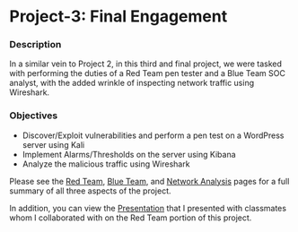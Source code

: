 # Project-3: Final Engagement

### Description

In a similar vein to Project 2, in this third and final project, we were tasked with performing the duties of a Red Team pen tester and a Blue Team SOC analyst, with the added wrinkle of inspecting network traffic using Wireshark. 

### Objectives

- Discover/Exploit vulnerabilities and perform a pen test on a WordPress server using Kali
- Implement Alarms/Thresholds on the server using Kibana
- Analyze the malicious traffic using Wireshark

Please see the [Red Team](https://github.com/carlwarnberg/Project-3/blob/main/RedTeam.md), [Blue Team](https://github.com/carlwarnberg/Project-3/blob/main/BlueTeam.md), and [Network Analysis](https://github.com/carlwarnberg/Project-3/blob/main/NetworkAnalysis.md) pages for a full summary of all three aspects of the project.

In addition, you can view the [Presentation](https://github.com/carlwarnberg/Project-3/blob/main/Final%20Project.pdf) that I presented with classmates whom I collaborated with on the Red Team portion of this project. 
